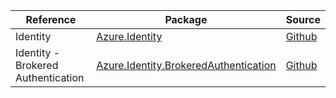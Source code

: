 | Reference | Package | Source |
|---|---|---|
|Identity|[Azure.Identity](https://www.nuget.org/packages/Azure.Identity)|[Github](https://github.com/Azure/azure-sdk-for-net/blob/main/sdk/identity/Azure.Identity)|
|Identity - Brokered Authentication|[Azure.Identity.BrokeredAuthentication](https://www.nuget.org/packages/Azure.Identity.BrokeredAuthentication)|[Github](https://github.com/Azure/azure-sdk-for-net/blob/main/sdk/identity/Azure.Identity.BrokeredAuthentication)|
